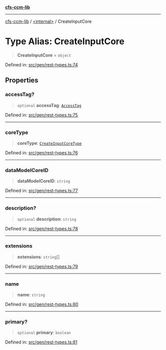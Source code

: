 [**cfs-ccm-lib**](../../README.md)

***

[cfs-ccm-lib](../../README.md) / [\<internal\>](../README.md) / CreateInputCore

# Type Alias: CreateInputCore

> **CreateInputCore** = `object`

Defined in: [src/gen/rest-types.ts:74](#)

## Properties

### accessTag?

> `optional` **accessTag**: [`AccessTag`](../../type-aliases/AccessTag.md)

Defined in: [src/gen/rest-types.ts:75](#)

***

### coreType

> **coreType**: [`CreateInputCoreType`](CreateInputCoreType.md)

Defined in: [src/gen/rest-types.ts:76](#)

***

### dataModelCoreID

> **dataModelCoreID**: `string`

Defined in: [src/gen/rest-types.ts:77](#)

***

### description?

> `optional` **description**: `string`

Defined in: [src/gen/rest-types.ts:78](#)

***

### extensions

> **extensions**: `string`[]

Defined in: [src/gen/rest-types.ts:79](#)

***

### name

> **name**: `string`

Defined in: [src/gen/rest-types.ts:80](#)

***

### primary?

> `optional` **primary**: `boolean`

Defined in: [src/gen/rest-types.ts:81](#)
